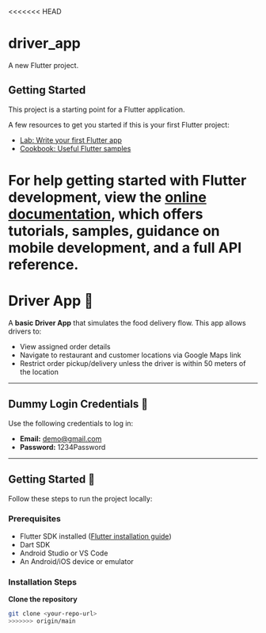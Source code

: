 <<<<<<< HEAD
# driver_app

A new Flutter project.

## Getting Started

This project is a starting point for a Flutter application.

A few resources to get you started if this is your first Flutter project:

- [Lab: Write your first Flutter app](https://docs.flutter.dev/get-started/codelab)
- [Cookbook: Useful Flutter samples](https://docs.flutter.dev/cookbook)

For help getting started with Flutter development, view the
[online documentation](https://docs.flutter.dev/), which offers tutorials,
samples, guidance on mobile development, and a full API reference.
=======
# Driver App 🚗

A **basic Driver App** that simulates the food delivery flow. This app allows drivers to:  

- View assigned order details  
- Navigate to restaurant and customer locations via Google Maps link  
- Restrict order pickup/delivery unless the driver is within 50 meters of the location  


---

## Dummy Login Credentials 🔑

Use the following credentials to log in:

- **Email:** demo@gmail.com  
- **Password:** 1234Password

---

## Getting Started 🚀

Follow these steps to run the project locally:

### Prerequisites

- Flutter SDK installed ([Flutter installation guide](https://flutter.dev/docs/get-started/install))  
- Dart SDK  
- Android Studio or VS Code  
- An Android/iOS device or emulator  

### Installation Steps

**Clone the repository**  
   ```bash
   git clone <your-repo-url>
>>>>>>> origin/main
